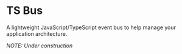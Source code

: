 # TS Bus

A lightweight JavaScript/TypeScript event bus to help manage your application architecture.

_NOTE: Under construction_
